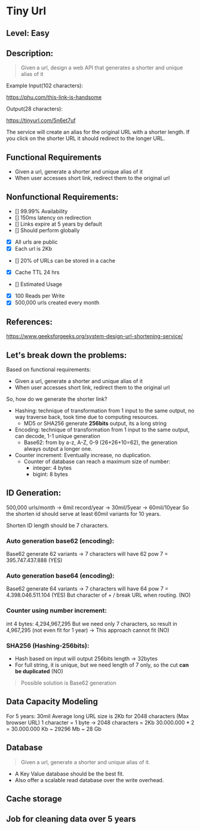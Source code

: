 # Tiny Url

## Level: Easy
## Description: 
> Given a url, design a web API that generates a shorter and unique alias of it

Example
Input(102 characters):

https://phu.com/this-link-is-handsome

Output(28 characters):

https://tinyurl.com/5n6et7uf

The service will create an alias for the original URL with a shorter length. If you click on the shorter URL it should redirect to the longer URL.

## Functional Requirements
- Given a url, generate a shorter and unique alias of it
- When user accesses short link, redirect them to the original url

## Nonfunctional Requirements:
  - [] 99.99% Availability
  - [] 150ms latency on redirection
  - [] Links expire at 5 years by default
  - [] Should perform globally
  - [x] All urls are public
  - [x] Each url is 2Kb
  - [] 20% of URLs can be stored in a cache
  - [x] Cache TTL 24 hrs
  - [] Estimated Usage
  - [x] 100 Reads per Write
  - [x] 500,000 urls created every month
## References:
https://www.geeksforgeeks.org/system-design-url-shortening-service/

## Let's break down the problems:
Based on functional requirements:
- Given a url, generate a shorter and unique alias of it
- When user accesses short link, redirect them to the original url

So, how do we generate the shorter link?
- Hashing: technique of transformation from 1 input to the same output, no way traverse back, took time due to computing resources.
  - MD5 or SHA256 generate **256bits** output, its a long string
- Encoding: technique of transformation from 1 input to the same output, can decode, 1-1 unique generation
  - Base62: from by a-z, A-Z, 0-9 (26+26+10=62), the generation always output a longer one.
- Counter increment: Eventually increase, no duplication.
  - Counter of database can reach a maximum size of number:
    - integer: 4 bytes
    - bigint: 8 bytes

## ID Generation:
500,000 urls/month -> 6mil record/year -> 30mil/5year -> 60mil/10year
So the shorten id should serve at least 60mil variants for 10 years.

Shorten ID length should be 7 characters.

### Auto generation base62 (encoding):
Base62 generate 62 variants -> 7 characters will have 62 pow 7 = 395.747.437.888 (YES)

### Auto generation base64 (encoding):
Base62 generate 64 variants -> 7 characters will have 64 pow 7 = 4.398.046.511.104 (YES)
But character of + / break URL when routing. (NO)

### Counter using number increment:
int 4 bytes: 4,294,967,295
But we need only 7 characters, so result in 4,967,295 (not even fit for 1 year)
-> This approach cannot fit (NO)

### SHA256 (Hashing-256bits):
- Hash based on input will output 256bits length -> 32bytes
- For full string, it is unique, but we need length of 7 only, so the cut **can be duplicated** (NO)

> Possible solution is Base62 generation

## Data Capacity Modeling
For 5 years:
30mil
Average long URL size is 2Kb for 2048 characters (Max browser URL)
1 character = 1 byte -> 2048 characters = 2Kb
30.000.000 * 2 = 30.000.000 Kb ~ 29296 Mb ~ 28 Gb

## Database
> Given a url, generate a shorter and unique alias of it.
- A Key Value database should be the best fit.
- Also offer a scalable read database over the write overhead.

## Cache storage

## Job for cleaning data over 5 years